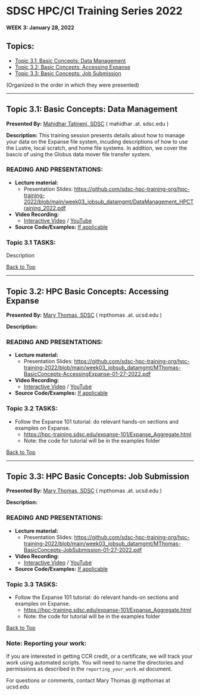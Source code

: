 # SDSC HPC/CI Training Series 2022

**WEEK 3: January 28, 2022**

## Topics:<a name="top">
* [Topic 3.1: Basic Concepts: Data Management](#topic1)
* [Topic 3.2: Basic Concepts: Accessing Expanse](#topic2)
* [Topic 3.3: Basic Concepts: Job Submission](#topic3)

(Organized in the order in which they were presented)
________
## Topic 3.1: Basic Concepts: Data Management  <a name="topic1"></a>
**Presented By:** [Mahidhar Tatineni, SDSC](https://www.sdsc.edu/research/researcher_spotlight/tatineni_mahidhar.html) ( mahidhar  .at.  sdsc.edu )

**Description:** This training session presents details about how to manage your data on the Expanse file system, incuding descriptions of how to use the Lustre, local scratch, and home file systems. In addition, we cover the bascis of using the Globus data mover file transfer system.
  
### READING AND PRESENTATIONS:
* **Lecture material:** 
   * Presentation Slides: https://github.com/sdsc-hpc-training-org/hpc-training-2022/blob/main/week03_jobsub_datamgmt/DataManagement_HPCTraining_2022.pdf
* **Video Recording:** 
   * [Interactive Video](https://education.sdsc.edu/training/interactive/hpc_user_training_2022/week3/) / [YouTube](https://youtu.be/T1502m6VwW4)
* **Source Code/Examples:** [If applicable]()

### Topic 3.1 TASKS:

Description

[Back to Top](#top)

  ________
## Topic 3.2:  HPC Basic Concepts:  Accessing Expanse <a name="topic2"></a>
**Presented By:** [Mary Thomas, SDSC](https://www.sdsc.edu/research/researcher_spotlight/thomas_mary.html) ( mpthomas .at. ucsd.edu )

**Description:** 
  
### READING AND PRESENTATIONS:
* **Lecture material:** 
   * Presentation Slides: https://github.com/sdsc-hpc-training-org/hpc-training-2022/blob/main/week03_jobsub_datamgmt/MThomas-BasicConcepts-AccessingExpanse-01-27-2022.pdf
* **Video Recording:**
   * [Interactive Video](https://education.sdsc.edu/training/interactive/hpc_user_training_2022/week3/) / [YouTube](https://youtu.be/T1502m6VwW4?t=3812)
* **Source Code/Examples:** [If applicable]()

### Topic 3.2 TASKS:
  
* Follow  the Expanse 101 tutorial:  do  relevant hands-on sections and examples on Expanse.
  * https://hpc-training.sdsc.edu/expanse-101/Expanse_Aggregate.html
  * Note: the code for tutorial will be in the examples folder


[Back to Top](#top)
  
________
## Topic 3.3:  HPC Basic Concepts:  Job Submission<a name="topic3"></a>
**Presented By:** [Mary Thomas, SDSC](https://www.sdsc.edu/research/researcher_spotlight/thomas_mary.html) ( mpthomas .at. ucsd.edu )

**Description:** 
  
  
### READING AND PRESENTATIONS:
* **Lecture material:** 
   * Presentation Slides: https://github.com/sdsc-hpc-training-org/hpc-training-2022/blob/main/week03_jobsub_datamgmt/MThomas-BasicConcepts-JobSubmission-01-27-2022.pdf
* **Video Recording:**
   * [Interactive Video](https://education.sdsc.edu/training/interactive/hpc_user_training_2022/week3/) / [YouTube](https://youtu.be/T1502m6VwW4?t=3812)
* **Source Code/Examples:** [If applicable]()

### Topic 3.3 TASKS:
  
* Follow  the Expanse 101 tutorial:  do  relevant hands-on sections and examples on Expanse.
  * https://hpc-training.sdsc.edu/expanse-101/Expanse_Aggregate.html
  * Note: the code for tutorial will be in the examples folder


[Back to Top](#top)
  
### Note: Reporting your work:
If you are interested in getting CCR credit, or a certificate, we will track your work using automated scripts.
You will need to name the directories and permissions as described in the ``reporting_your_work.md`` document.



For questions or comments, contact Mary Thomas @ mpthomas  at  ucsd.edu
